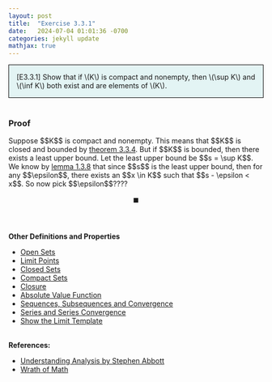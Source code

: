 ```yaml
---
layout: post
title:  "Exercise 3.3.1"
date:   2024-07-04 01:01:36 -0700
categories: jekyll update
mathjax: true
---
```

<div style="background-color: #E3F4F4; padding: 15px 15px 15px 15px; border:1px solid black;">
  [E3.3.1] Show that if \(K\) is compact and nonempty, then \(\sup K\) and \(\inf K\) both exist and are elements of \(K\).
</div>
<br>
<!------------------------------------------------------------------------------------>
<h3>Proof</h3>
Suppose $$K$$ is compact and nonempty. This means that $$K$$ is closed and bounded by <a href="https://strncat.github.io/jekyll/update/2024/07/02/analysis-sets-compact-theorem.html">theorem 3.3.4</a>. But if $$K$$ is bounded, then there exists a least upper bound. Let the least upper bound be $$s = \sup K$$. We know by <a href="http://strncat.github.io/jekyll/update/2024/05/05/analysis-least-upper-bound-epsilon.html">lemma 1.3.8</a> that since $$s$$ is the least upper bound, then for any $$\epsilon$$, there exists an $$x \in K$$ such that $$s - \epsilon < x$$. So now pick $$\epsilon$$????


 $$\blacksquare$$
<br>
<br>
<!------------------------------------------------------------------------------------>
<b>Other Definitions and Properties</b>
<ul>
<li><a href="https://strncat.github.io/jekyll/update/2024/06/22/analysis-sets-open.html">Open Sets</a></li>
<li><a href="https://strncat.github.io/jekyll/update/2024/06/24/analysis-sets-limit-points.html">Limit Points</a></li>
<li><a href="https://strncat.github.io/jekyll/update/2024/06/25/analysis-sets-closed.html">Closed Sets</a></li>
<li><a href="https://strncat.github.io/jekyll/update/2024/07/01/analysis-sets-compact.html">Compact Sets</a></li>
<li><a href="https://strncat.github.io/jekyll/update/2024/06/28/analysis-sets-closure.html">Closure</a></li>
<li><a href="https://strncat.github.io/jekyll/update/2024/05/26/analysis-absolute-value-properties.html">Absolute Value Function</a></li>
<li><a href="https://strncat.github.io/jekyll/update/2024/05/21/analysis-seq-definitions.html">Sequences, Subsequences and Convergence</a></li>
<li><a href="https://strncat.github.io/jekyll/update/2024/06/10/analysis-series-definitions.html">Series and Series Convergence</a></li>
<li><a href="https://strncat.github.io/jekyll/update/2024/05/12/analysis-seq-limit-template.html">Show the Limit Template</a></li>
</ul>
<br>
<!------------------------------------------------------------------------------------>
<b>References:</b>
<ul>
<li><a href="https://www.amazon.com/Understanding-Analysis-Undergraduate-Texts-Mathematics/dp/1493927116">Understanding Analysis by Stephen Abbott</a></li>
<li><a href="https://www.youtube.com/watch?v=5N9wNNc0HH4">Wrath of Math</a></li>
</ul>
